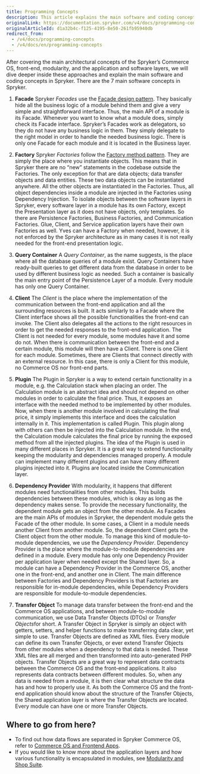 ```yaml
---
title: Programming Concepts
description: This article explains the main software and coding concepts used in Spryker.
originalLink: https://documentation.spryker.com/v4/docs/programming-concepts
originalArticleId: d1a32b4c-f125-4195-8e50-261fb95940db
redirect_from:
  - /v4/docs/programming-concepts
  - /v4/docs/en/programming-concepts
---
```


After covering the main architectural concepts of the Spryker’s Commerce OS, front-end, modularity, and the application and software layers, we will dive deeper inside these approaches and explain the main software and coding concepts in Spryker. There are the 7 main software concepts in Spryker.

1. **Facade**
Spryker *Facades* use the [Facade design pattern](https://en.wikipedia.org/wiki/Facade_pattern). They basically hide all the business logic of a module behind them and give a very simple and straightforward interface. Thus, the main API of a module is its Facade. Whenever you want to know what a module does, simply check its Facade interface.
Spryker’s Facades work as delegators, so they do not have any business logic in them. They simply delegate to the right model in order to handle the needed business logic. There is only one Facade for each module and it is located in the Business layer.

2. **Factory**
Spryker *Factories* follow the [Factory method pattern](https://en.wikipedia.org/wiki/Factory_method_pattern). They are simply the place where you instantiate objects. This means that in Spryker there are no “new” statements in the codebase outside the Factories. The only exception for that are data objects; data transfer objects and data entities. These two data objects can be instantiated anywhere. All the other objects are instantiated in the Factories. Thus, all object dependencies inside a module are injected in the Factories using Dependency Injection.
To isolate objects between the software layers in Spryker, every software layer in a module has its own Factory, except the Presentation layer as it does not have objects, only templates. So there are Persistence Factories, Business Factories, and Communication Factories. Glue, Client, and Service application layers have their own Factories as well. Yves can have a Factory when needed, however, it is not enforced by the Spryker architecture as in many cases it is not really needed for the front-end presentation logic.

3. **Query Container**
A *Query Container*, as the name suggests, is the place where all the database queries of a module exist. Query Containers have ready-built queries to get different data from the database in order to be used by different business logic as needed. Such a container is basically the main entry point of the Persistence Layer of a module. Every module has only one Query Container.

4. **Client**
The *Client* is the place where the implementation of the communication between the front-end application and all the surrounding resources is built. It acts similarly to a Facade where the Client interface shows all the possible functionalities the front-end can invoke. The Client also delegates all the actions to the right resources in order to get the needed responses to the front-end application.
The Client is not needed for every module, some modules have it and some do not. When there is communication between the front-end and a certain module, this module will then have a Client. There is one Client for each module. Sometimes, there are Clients that connect directly with an external resource. In this case, there is only a Client for this module, no Commerce OS nor front-end parts.

6. **Plugin**
The Plugin in Spryker is a way to extend certain functionality in a module, e.g. the Calculation stack when placing an order. The Calculation module is an abstract idea and should not depend on other modules in order to calculate the final price. Thus, it exposes an interface with the needed method to be implemented by other modules. Now, when there is another module involved in calculating the final price, it simply implements this interface and does the calculation internally in it. This implementation is called Plugin. This plugin along with others can then be injected into the Calculation module. In the end, the Calculation module calculates the final price by running the exposed method from all the injected plugins.
The idea of the Plugin is used in many different places in Spryker. It is a great way to extend functionality keeping the modularity and dependencies managed properly. A module can implement many different plugins and can have many different plugins injected into it. Plugins are located inside the Communication layer.

6. **Dependency Provider**
With modularity, it happens that different modules need functionalities from other modules. This builds dependencies between these modules, which is okay as long as the dependency makes sense. To provide the necessary functionality, the dependent module gets an object from the other module. As Facades are the main APIs of modules in Spryker, the dependent module gets the Facade of the other module. In some cases, a Client in a module needs another Client from another module. So, the dependent Client gets the Client object from the other module. To manage this kind of module-to-module dependencies, we use the *Dependency Provider*.
Dependency Provider is the place where the module-to-module dependencies are defined in a module. Every module has only one Dependency Provider per application layer when needed except the Shared layer. So, a module can have a Dependency Provider in the Commerce OS, another one in the front-end, and another one in Client.
The main difference between Factories and Dependency Providers is that Factories are responsible for in-module dependencies, while Dependency Providers are responsible for module-to-module dependencies.

7. **Transfer Object**
To manage data transfer between the front-end and the Commerce OS applications, and between module-to-module communication, we use Data Transfer Objects (DTOs) or *Transfer Objects*for short. A Transfer Object in Spryker is simply an object with getters, setters, and helper functions to make transferring data clear, yet simple to use.
Transfer Objects are defined as XML files. Every module can define its own Transfer Objects, or ever extend Transfer Objects from other modules when a dependency to that data is needed. These XML files are all merged and then transformed into auto-generated PHP objects.
Transfer Objects are a great way to represent data contracts between the Commerce OS and the front-end applications. It also represents data contracts between different modules. So, when any data is needed from a module, it is then clear what structure the data has and how to properly use it.
As both the Commerce OS and the front-end application should know about the structure of the Transfer Objects, the Shared application layer is where the Transfer Objects are located. Every module can have one or more Transfer Objects.

## Where to go from here?

* To find out how data flows are separated in Spryker Commerce OS, refer to [Commerce OS and Frontend Apps](/docs/scos/dev/developer-guides/202001.0/architecture-guide/commerce-os-and-frontend-apps.html).
* If you would like to know more about the application layers and how various functionality is encapsulated in modules, see [Modularity and Shop Suite](/docs/scos/dev/developer-guides/202001.0/architecture-guide/modularity-and-shop-suite.html).
